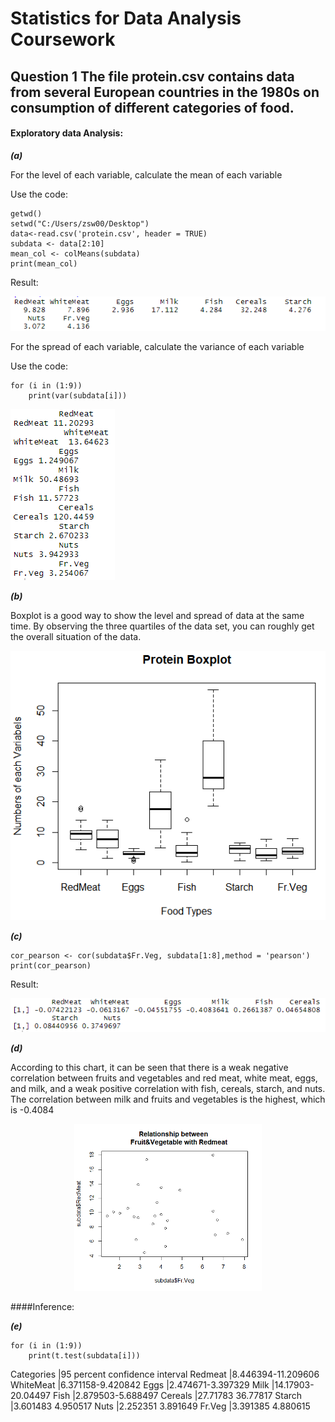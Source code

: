 # Statistics for Data Analysis Coursework
## Question 1   The file protein.csv contains data from several European countries in the 1980s on consumption of different categories of food.

#### Exploratory data Analysis:

***(a)***

For the level of each variable, calculate the mean of each variable 

Use the code:
    
    getwd()
    setwd("C:/Users/zsw00/Desktop")
    data<-read.csv('protein.csv', header = TRUE)
    subdata <- data[2:10]
    mean_col <- colMeans(subdata)
    print(mean_col)

Result:

![](https://github.com/ARTHURCHOU/100Days-Practices/blob/master/png1.png)

For the spread of each variable, calculate the variance of each variable

Use the code: 
    
    for (i in (1:9))
        print(var(subdata[i])) 

![](https://github.com/ARTHURCHOU/100Days-Practices/blob/master/png2.png)

***(b)***

Boxplot is a good way to show the level and spread of data at the same time. By observing the three quartiles of the data set, you can roughly get the overall situation of the data.

![](https://github.com/ARTHURCHOU/100Days-Practices/blob/master/png3.png)

***(c)***

    cor_pearson <- cor(subdata$Fr.Veg, subdata[1:8],method = 'pearson')
    print(cor_pearson)

Result:

![](https://github.com/ARTHURCHOU/100Days-Practices/blob/master/png4.png)


***(d)***

According to this chart, it can be seen that there is a weak negative correlation between fruits and vegetables and red meat, white meat, eggs, and milk, and a weak positive correlation with fish, cereals, starch, and nuts. The correlation between milk and fruits and vegetables is the highest, which is -0.4084

<center>
    <img src="https://github.com/ARTHURCHOU/100Days-Practices/blob/master/png5.png" width="300"/>
</center>

####Inference:

***(e)***

    for (i in (1:9))
        print(t.test(subdata[i]))
        
Categories |95 percent confidence interval
Redmeat |8.446394-11.209606
WhiteMeat |6.371158-9.420842
Eggs |2.474671-3.397329
Milk |14.17903-20.04497
Fish |2.879503-5.688497
Cereals |27.71783 36.77817
Starch |3.601483 4.950517
Nuts |2.252351 3.891649
Fr.Veg |3.391385 4.880615


